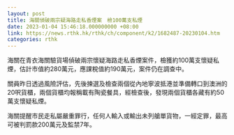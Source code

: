 ```yaml
---
layout: post
title: 海關偵破兩宗疑海路走私香煙案　檢100萬支私煙
date: 2023-01-04 15:46:18.000000000 +08:00
link: https://news.rthk.hk/rthk/ch/component/k2/1682487-20230104.htm
categories: rthk
---
```


海關在青衣海關驗貨場偵破兩宗懷疑海路走私香煙案件，檢獲約100萬支懷疑私煙，估計市值約280萬元，應課稅值約190萬元，案件仍在調查中。

關員昨日透過風險評估，先後揀選及檢查兩個從內地寧波抵港並準備轉口到澳洲的20呎貨櫃，兩個貨櫃均報稱載有陶瓷餐具，經檢查後，發現兩個貨櫃各藏有約50萬支懷疑私煙。

海關提醒市民走私屬嚴重罪行，任何人輸入或輸出未列艙單貨物，一經定罪，最高可被判罰款200萬元及監禁7年。
